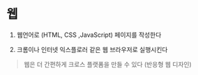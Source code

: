 # 웹

1. 웹언어로 (HTML, CSS ,JavaScript) 페이지를 작성한다

2. 크롬이나 인터넷 익스플로러 같은 웹 브라우저로 실행시킨다

>웹은 더 간편하게 크로스 플랫폼을 만들 수 있다 (반응형 웹 디자인)

